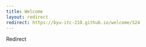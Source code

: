 ```yaml
---
title: Welcome
layout: redirect
redirect: https://byu-itc-210.github.io/welcome/S24
---
```

Redirect